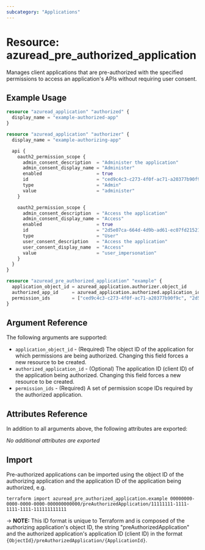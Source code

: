 ```yaml
---
subcategory: "Applications"
---
```


# Resource: azuread_pre_authorized_application

Manages client applications that are pre-authorized with the specified permissions to access an application's APIs without requiring user consent.

## Example Usage

```terraform
resource "azuread_application" "authorized" {
  display_name = "example-authorized-app"
}

resource "azuread_application" "authorizer" {
  display_name = "example-authorizing-app"

  api {
    oauth2_permission_scope {
      admin_consent_description  = "Administer the application"
      admin_consent_display_name = "Administer"
      enabled                    = true
      id                         = "ced9c4c3-c273-4f0f-ac71-a20377b90f9c"
      type                       = "Admin"
      value                      = "administer"
    }

    oauth2_permission_scope {
      admin_consent_description  = "Access the application"
      admin_consent_display_name = "Access"
      enabled                    = true
      id                         = "2d5e07ca-664d-4d9b-ad61-ec07fd215213"
      type                       = "User"
      user_consent_description   = "Access the application"
      user_consent_display_name  = "Access"
      value                      = "user_impersonation"
    }
  }
}

resource "azuread_pre_authorized_application" "example" {
  application_object_id = azuread_application.authorizer.object_id
  authorized_app_id     = azuread_application.authorized.application_id
  permission_ids        = ["ced9c4c3-c273-4f0f-ac71-a20377b90f9c", "2d5e07ca-664d-4d9b-ad61-ec07fd215213"]
}
```

## Argument Reference

The following arguments are supported:

* `application_object_id` - (Required) The object ID of the application for which permissions are being authorized. Changing this field forces a new resource to be created.
* `authorized_application_id` - (Optional) The application ID (client ID) of the application being authorized. Changing this field forces a new resource to be created.
* `permission_ids` - (Required) A set of permission scope IDs required by the authorized application. 

## Attributes Reference

In addition to all arguments above, the following attributes are exported:

*No additional attributes are exported*

## Import

Pre-authorized applications can be imported using the object ID of the authorizing application and the application ID of the application being authorized, e.g.

```shell
terraform import azuread_pre_authorized_application.example 00000000-0000-0000-0000-000000000000/preAuthorizedApplication/11111111-1111-1111-1111-111111111111
```

-> **NOTE:** This ID format is unique to Terraform and is composed of the authorizing application's object ID, the string "preAuthorizedApplication" and the authorized application's application ID (client ID) in the format `{ObjectId}/preAuthorizedApplication/{ApplicationId}`.

